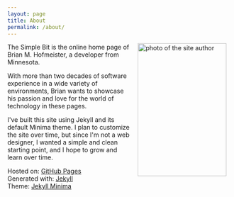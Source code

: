 ```yaml
---
layout: page
title: About
permalink: /about/
---
```


<img src="{{ site.baseurl }}/assets/img/me.JPG" align="right" hspace="10" alt="photo of the site author" width="200" height="300">

<p>The Simple Bit is the online home page of Brian M. Hofmeister, a developer from Minnesota.</p>

<p>With more than two decades of software experience in a wide variety of environments, Brian wants to showcase his passion and love for the world of technology in these pages.</p>

<p>I've built this site using Jekyll and its default Minima theme. I plan to customize the site over time, but since I'm not a web designer, I wanted a simple and clean starting point, and I hope to grow and learn over time.</p>

Hosted on: <a href="https://pages.github.com/">GitHub Pages</a><br />
Generated with: <a href="https://jekyllrb.com/">Jekyll</a><br />
Theme: <a href="https://github.com/jekyll/minima">Jekyll Minima</a><br />